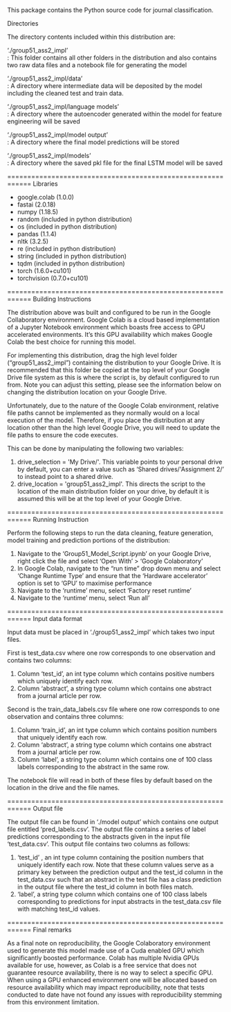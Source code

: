This package contains the Python source code for journal classification.

Directories

The directory contents included within this distribution are:

‘./group51_ass2_impl’	
: This folder contains all other folders in the distribution and also contains two raw data files and a notebook file for generating the model

‘./group51_ass2_impl/data’		
: A directory where intermediate data will be deposited by the model including the cleaned test and train data.

‘./group51_ass2_impl/language models’		
: A directory where the autoencoder generated within the model for feature engineering will be saved

‘./group51_ass2_impl/model output’	
: A directory where the final model predictions will be stored

‘./group51_ass2_impl/models’	
: A directory where the saved pkl file for the final LSTM model will be saved

============================================================
Libraries

- google.colab (1.0.0)
- fastai (2.0.18)
- numpy (1.18.5)
- random (included in python distribution)
- os (included in python distribution)
- pandas (1.1.4)
- nltk (3.2.5)
- re (included in python distribution)
- string (included in python distribution)
- tqdm (included in python distribution)
- torch (1.6.0+cu101)
- torchvision (0.7.0+cu101)

============================================================
Building Instructions

The distribution above was built and configured to be run in the Google Collaboratory environment. Google Colab is a cloud based implementation of a Jupyter Notebook environment which boasts free access to GPU accelerated environments. It’s this GPU availability which makes Google Colab the best choice for running this model.

For implementing this distribution, drag the high level folder (“group51_ass2_impl”) containing the distribution to your Google Drive. It is recommended that this folder be copied at the top level of your Google Drive file system as this is where the script is, by default configured to run from. Note you can adjust this setting, please see the information below on changing the distribution location on your Google Drive.

Unfortunately, due to the nature of the Google Colab environment, relative file paths cannot be implemented as they normally would on a local execution of the model. Therefore, if you place the distribution at any location other than the high level Google Drive, you will need to update the file paths to ensure the code executes.

This can be done by manipulating the following two variables:
1.	drive_selection = 'My Drive/'. This variable points to your personal drive by default, you can enter a value such as ‘Shared drives/'Assignment 2/’ to instead point to a shared drive.
2.	drive_location = 'group51_ass2_impl'. This directs the script to the location of the main distribution folder on your drive, by default it is assumed this will be at the top level of your Google Drive.

============================================================
Running Instruction

Perform the following steps to run the data cleaning, feature generation, model training and prediction portions of the distribution:
1.	Navigate to the ‘Group51_Model_Script.ipynb’ on your Google Drive, right click the file and select ‘Open With’ > ‘Google Colaboratory’
2.	In Google Colab, navigate to the “run time” drop down menu and select ‘Change Runtime Type’ and ensure that the ‘Hardware accelerator’ option is set to ‘GPU’ to maximise performance
3.	Navigate to the ‘runtime’ menu, select ‘Factory reset runtime’
4.	Navigate to the ‘runtime’ menu, select ‘Run all’

============================================================
Input data format

Input data must be placed in ‘./group51_ass2_impl’ which takes two input files.

First is test_data.csv where one row corresponds to one observation and contains two columns:
1.	Column ‘test_id’, an int type column which contains positive numbers which uniquely identify each row.
2.	Column ‘abstract’, a string type column which contains one abstract from a journal article per row.

Second is the train_data_labels.csv file where one row corresponds to one observation and contains three columns:
1.	Column ‘train_id’, an int type column which contains position numbers that uniquely identify each row.
2.	Column ‘abstract’, a string type column which contains one abstract from a journal article per row.
3.	Column ‘label’, a string type column which contains one of 100 class labels corresponding to the abstract in the same row.

The notebook file will read in both of these files by default based on the location in the drive and the file names.

============================================================
Output file

The output file can be found in ‘./model output’ which contains one output file entitled ‘pred_labels.csv’. The output file contains a series of label predictions corresponding to the abstracts given in the input file ‘test_data.csv’. This output file contains two columns as follows:
1.	‘test_id’ , an int type column containing the position numbers that uniquely identify each row. Note that these column values serve as a primary key between the prediction output and the test_id column in the test_data.csv such that an abstract in the test file has a class prediction in the output file where the test_id column in both files match.
2.	‘label’, a string type column which contains one of 100 class labels corresponding to predictions for input abstracts in the test_data.csv file with matching test_id values.  


============================================================
Final remarks

As a final note on reproducibility, the Google Colaboratory environment used to generate this model made use of a Cuda enabled GPU which significantly boosted performance. Colab has multiple Nvidia GPUs available for use, however, as Colab is a free service that does not guarantee resource availability, there is no way to select a specific GPU. When using a GPU enhanced environment one will be allocated based on resource availability which may impact reproducibility, note that tests conducted to date have not found any issues with reproducibility stemming from this environment limitation. 
